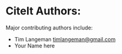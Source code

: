 CiteIt Authors:
================


Major contributing authors include:

- Tim Langeman <timlangeman@gmail.com>
- Your Name here
